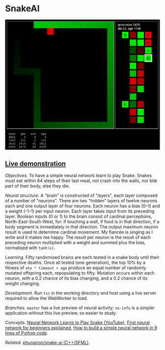 # SnakeAI

![Screenshot of generation 261](Screenshot.png)

## [Live demonstration](https://phunanon.github.io/SnakeAI)

*Objectives.* To have a simple neural network learn to play Snake. Snakes must eat within 64 steps of their last meal, not crash into the walls, nor bite part of their body, else they die.

*Neural structure.* A "brain" is constructed of "layers", each layer composed of a number of "neurons". There are two "hidden" layers of twelve neurons each and one output layer of four neurons. Each neuron has a bias (0–1) and a weight (-1–1) per input neuron. Each layer takes input from its preceding layer. Boolean inputs (0 or 1) to the brain consist of cardinal perceptions, North-East-South-West, for: if touching a wall, if food is in that direction, if a body segment is immediately in that direction. The output maximum neuron result is used to determine cardinal movement. My fiancée is singing as I write and it makes me happy. The result per neuron is the result of each preceding neuron multiplied with a weight and summed plus the bias, normalised with `tanh(x)`.

*Learning.* Fifty randomised brains are each tested in a snake body until their respective deaths. Once all tested (one generation), the top 10% by a fitness of `ate * timeout + age` produce an equal number of randomly mutated offspring each, repopulating to fifty. Mutation occurs within each neuron, with a 0.2 chance of its bias changing, and a 0.2 chance of its weight changing.

*Development.* Run `tsc` in the working directory and host using a live server required to allow the WebWorker to load.

*Branches.* `master` has a live preview of neural activity; `no-info` is a simpler application without this live preview, so easier to study.

*Concepts.* [Neural Network Learns to Play Snake (YouTube)](https://www.youtube.com/watch?v=zIkBYwdkuTk), [First neural network for beginners explained](https://towardsdatascience.com/first-neural-network-for-beginners-explained-with-code-4cfd37e06eaf), [How to build a simple neural network in 9 lines of Python code](https://medium.com/technology-invention-and-more/how-to-build-a-simple-neural-network-in-9-lines-of-python-code-cc8f23647ca1).

*Related.* [phunanon/snake-ai (C++/SFML)](https://github.com/phunanon/snake-ai).